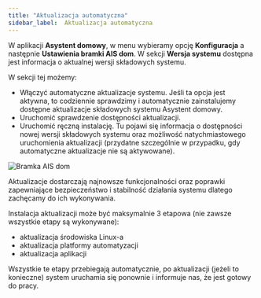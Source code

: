 ```yaml
---
title: "Aktualizacja automatyczna"
sidebar_label:  Aktualizacja automatyczna
---
```



W aplikacji **Asystent domowy**, w menu wybieramy opcję **Konfiguracja** a następnie **Ustawienia bramki AIS dom**. W sekcji **Wersja systemu** dostępna jest informacja o aktualnej wersji składowych systemu.


W sekcji tej możemy:
- Włączyć automatyczne aktualizacje systemu. Jeśli ta opcja jest aktywna, to codziennie sprawdzimy i automatycznie zainstalujemy dostępne aktualizacje składowych systemu Asystent domowy.
- Uruchomić sprawdzenie dostępności aktualizacji.
- Uruchomić ręczną instalację. Tu pojawi się informacja o dostępności nowej wersji składowych systemu oraz możliwość natychmiastowego uruchomienia aktualizacji (przydatne szczególnie w przypadku, gdy automatyczne aktualizacje nie są aktywowane).

![Bramka AIS dom](/img/en/frontend/new_version_info.png)

Aktualizacje dostarczają najnowsze funkcjonalności oraz poprawki zapewniające bezpieczeństwo i stabilność działania systemu dlatego zachęcamy do ich wykonywania.



Instalacja aktualizacji może być maksymalnie 3 etapowa (nie zawsze wszystkie etapy są wykonywane):
- aktualizacja środowiska Linux-a
- aktualizacja platformy automatyzacji
- aktualizacja aplikacji

Wszystkie te etapy przebiegają automatycznie, po aktualizacji (jeżeli to konieczne) system uruchamia się ponownie i informuje nas, że  jest gotowy do pracy.
